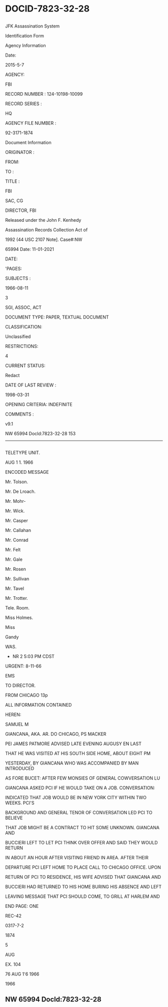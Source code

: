 # DOCID-7823-32-28

##
JFK Assassination System

Identification Form

Agency Information

Date:

2015-5-7

AGENCY:

FBI

RECORD NUMBER : 124-10198-10099

RECORD SERIES :

HQ

AGENCY FILE NUMBER :

92-3171-1874

Document Information

ORIGINATOR :

FROM:

TO :

TITLE :

FBI

SAC, CG

DIRECTOR, FBI

Released under the John F. Kenhedy

Assassination Records Collection Act of

1992 (44 USC 2107 Note]. Case#:NW

65994 Date: 11-01-2021

DATE:

'PAGES:

SUBJECTS :

1966-08-11

3

SGI, ASSOC, ACT

DOCUMENT TYPE: PAPER, TEXTUAL DOCUMENT

CLASSIFICATION:

Unclassified

RESTRICTIONS:

4

CURRENT STATUS:

Redact

DATE OF LAST REVIEW :

1998-03-31

OPENING CRITERIA: INDEFINITE

COMMENTS :

v9.1

NW 65994 Docld:7823-32-28
153

---

##
TELETYPE UNIT.

AUG 1 1. 1966

ENCODED MESSAGE

Mr. Tolson.

Mr. De Lroach.

Mr. Mohr-

Mr. Wick.

Mr. Casper

Mr. Callahan

Mr. Conrad

Mr. Felt

Mr. Gale

Mr. Rosen

Mr. Sullivan

Mr. Tavel

Mr. Trotter.

Tele. Room.

Miss Holmes.

Miss

Gandy

WAS.

- NR 2 5:03 PM CDST

URGENT: 8-11-66

EMS

TO DIRECTOR.

FROM CHICAGO 13p

ALL INFORMATION CONTAINED

HEREN:

SAMUEL M

GIANCANA, AKA. AR. DO CHICAGO, PS MACKER

PEI JAMES PATMORE ADVISED LATE EVENING AUGUSY EN LAST

THAT HE WAS VISITED AT HIS SOUTH SIDE HOME, ABOUT EIGHT PM

YESTERDAY, BY GIANCANA WHO WAS ACCOMPANIED BY MAN INTRODUCED

AS FORE BUCET: AFTER FEW MONSIES OF GENERAL COWVERSATION LU

GIANCANA ASKED PCI IF HE WOULD TAKE ON A JOB. CONVERSATION:

INDICATED THAT JOB WOULD BE IN NEW YORK CITY WITHIN TWO WEEKS. PCI'S

BACKGROUND AND GENERAL TENOR OF CONVERSATION LED PCI TO BELIEVE

THAT JOB MIGHT BE A CONTRACT TO HIT SOME UNKNOWN. GIANCANA AND

BUCCIERI LEFT TO LET PCI THINK OVER OFFER AND SAID THEY WOULD RETURN

IN ABOUT AN HOUR AFTER VISITING FRIEND IN AREA. AFTER THEIR

DEPARTURE PCI LEFT HOME TO PLACE CALL TO CHICAGO OFFICE. UPON

RETURN OF PCI TO RESIDENCE, HIS WIFE ADVISED THAT GIANCANA AND

BUCCIERI HAD RETURNED TO HIS HOME BURING HIS ABSENCE AND LEFT

LEAVING MESSAGE THAT PCI SHOULD COME, TO GRILL AT HARLEM AND

END PAGE: ONE

REC-42

0317-7-2

1874

5

AUG

EX. 104

76 AUG 1'6 1966

1966

NW 65994 Docld:7823-32-28
---

